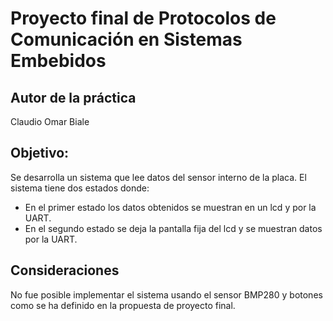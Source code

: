 # Proyecto final de Protocolos de Comunicación en Sistemas Embebidos

## Autor de la práctica

Claudio Omar Biale

## Objetivo:

Se desarrolla un sistema que lee datos del sensor interno de la placa.
El sistema tiene dos estados donde:
- En el primer estado los datos obtenidos se muestran en un lcd y por la UART.
- En el segundo estado se deja la pantalla fija del lcd y se muestran datos por la UART.

## Consideraciones

No fue posible implementar el sistema usando el sensor BMP280 y botones como se ha definido en la propuesta de proyecto final.

 

